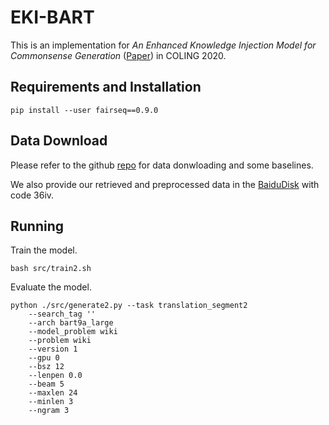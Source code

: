 # EKI-BART

This is an implementation for *An Enhanced Knowledge Injection Model for Commonsense Generation* ([Paper](https://arxiv.org/abs/2012.00366)) in COLING 2020.

## Requirements and Installation

```
pip install --user fairseq==0.9.0
```

## Data Download
Please refer to the github [repo](https://github.com/INK-USC/CommonGen) for data donwloading and some baselines. 

We also provide our retrieved and preprocessed data in the [BaiduDisk](https://pan.baidu.com/s/1tLjF0kvPcxfdSG720TzpRQ) with code 36iv.

## Running

Train the model.
```
bash src/train2.sh
```

Evaluate the model.
```
python ./src/generate2.py --task translation_segment2
    --search_tag '' 
    --arch bart9a_large
    --model_problem wiki
    --problem wiki
    --version 1 
    --gpu 0 
    --bsz 12
    --lenpen 0.0 
    --beam 5 
    --maxlen 24 
    --minlen 3 
    --ngram 3 
```
